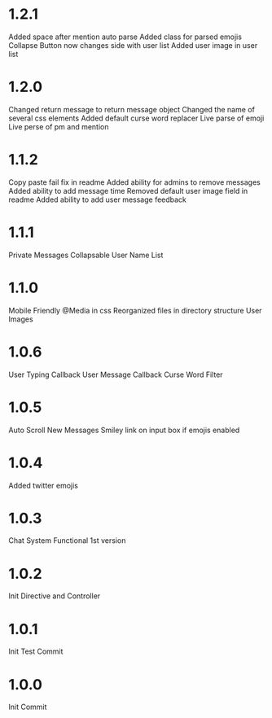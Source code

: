 # 1.2.1
Added space after mention auto parse
Added class for parsed emojis
Collapse Button now changes side with user list
Added user image in user list

# 1.2.0
Changed return message to return message object
Changed the name of several css elements
Added default curse word replacer
Live parse of emoji
Live perse of pm and mention

# 1.1.2
Copy paste fail fix in readme
Added ability for admins to remove messages
Added ability to add message time
Removed default user image field in readme
Added ability to add user message feedback

# 1.1.1
Private Messages
Collapsable User Name List

# 1.1.0
Mobile Friendly @Media in css
Reorganized files in directory structure
User Images

# 1.0.6
User Typing Callback
User Message Callback
Curse Word Filter

# 1.0.5
Auto Scroll New Messages
Smiley link on input box if emojis enabled

# 1.0.4
Added twitter emojis

# 1.0.3
Chat System Functional 1st version

# 1.0.2
Init Directive and Controller

# 1.0.1
Init Test Commit

# 1.0.0
Init Commit
